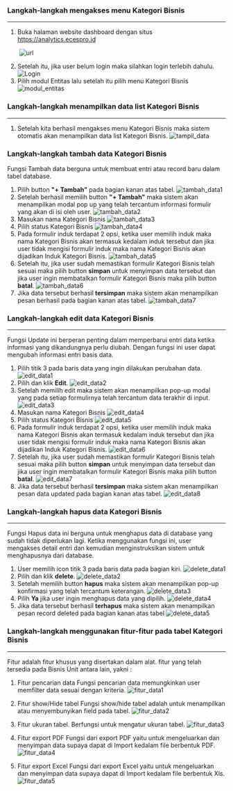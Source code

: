 ### __Langkah-langkah mengakses menu Kategori Bisnis__
---
1. Buka halaman website dashboard dengan situs https://analytics.ecespro.id

&nbsp;&nbsp;&nbsp;&nbsp;&nbsp;&nbsp;&nbsp;![url](../../static/img/KategoriBisnis/Url.png)

2. Setelah itu, jika user belum login maka silahkan login terlebih dahulu.
![Login](../../static/img/KategoriBisnis/26.png)
3. Pilih modul Entitas lalu setelah itu pilih menu Kategori Bisnis
![modul_entitas](../../static/img/KategoriBisnis/1.png)



### __Langkah-langkah menampilkan data list Kategori Bisnis__
---
1. Setelah kita berhasil mengakses menu Kategori Bisnis maka sistem otomatis akan menampilkan data list Kategori Bisnis.
![tampil_data](../../static/img/KategoriBisnis/2.png)

### __Langkah-langkah tambah data Kategori Bisnis__
Fungsi Tambah data berguna untuk membuat entri atau record baru dalam tabel database. 
1. Pilih button **"+ Tambah"** pada bagian kanan atas tabel.
![tambah_data1](../../static/img/KategoriBisnis/3.png)
2. Setelah berhasil memilih button **"+ Tambah"** maka sistem akan menampilkan modal pop up yang telah tercantum informasi formulir yang akan di isi oleh user.
![tambah_data2](../../static/img/KategoriBisnis/4.png)
3. Masukan nama Kategori Bisnis
![tambah_data3](../../static/img/KategoriBisnis/5.png)
4. Pilih status Kategori Bisnis
![tambah_data4](../../static/img/KategoriBisnis/6.png)
5. Pada formulir induk terdapat 2 opsi, ketika user memilih induk maka nama Kategori  Bisnis akan termasuk kedalam induk tersebut dan jika user tidak mengisi formulir induk maka nama Kategori Bisnis akan dijadikan Induk Kategori Bisnis.
![tambah_data5](../../static/img/KategoriBisnis/7.png)
6. Setelah itu, jika user sudah memastikan formulir Kategori Bisnis telah sesuai maka pilih button **simpan** untuk menyimpan data tersebut dan jika user ingin membatalkan formulir Kategori Bisnis maka pilih button **batal**.
![tambah_data6](../../static/img/KategoriBisnis/8.png)
7. Jika data tersebut berhasil **tersimpan** maka sistem akan menampilkan pesan berhasil pada bagian kanan atas tabel.
![tambah_data7](../../static/img/KategoriBisnis/9.png)

### __Langkah-langkah edit data Kategori Bisnis__
---
Fungsi Update ini berperan penting dalam memperbarui entri data ketika informasi yang dikandungnya perlu diubah. Dengan fungsi ini user dapat mengubah informasi entri basis data. 
1. Pilih titik 3 pada baris data yang ingin dilakukan perubahan data.
![edit_data1](../../static/img/KategoriBisnis/10.png)
2. Pilih dan klik **Edit**.
![edit_data2](../../static/img/KategoriBisnis/11.png)
3. Setelah memilih edit maka sistem akan menampilkan pop-up modal yang pada setiap formulirnya telah tercantum data terakhir di input.
![edit_data3](../../static/img/KategoriBisnis/12.png)
4. Masukan nama Kategori Bisnis
![edit_data4](../../static/img/KategoriBisnis/13.png)
5. Pilih status Kategori Bisnis
![edit_data5](../../static/img/KategoriBisnis/14.png)
6. Pada formulir induk terdapat 2 opsi, ketika user memilih induk maka nama Kategori  Bisnis akan termasuk kedalam induk tersebut dan jika user tidak mengisi formulir induk maka nama Kategori Bisnis akan dijadikan Induk Kategori Bisnis.
![edit_data6](../../static/img/KategoriBisnis/15.png)
7. Setelah itu, jika user sudah memastikan formulir Kategori Bisnis telah sesuai maka pilih button **simpan** untuk menyimpan data tersebut dan jika user ingin membatalkan formulir Kategori Bisnis maka pilih button **batal**.
![edit_data7](../../static/img/KategoriBisnis/16.png)
8. Jika data tersebut berhasil **tersimpan** maka sistem akan menampilkan pesan data updated pada bagian kanan atas tabel.
![edit_data8](../../static/img/KategoriBisnis/17.png)

### __Langkah-langkah hapus data Kategori Bisnis__
---
Fungsi Hapus data ini berguna untuk menghapus data di database yang sudah tidak diperlukan lagi. Ketika menggunakan fungsi ini, user mengakses detail entri dan kemudian menginstruksikan sistem untuk menghapusnya dari database. 
1. User memilih icon titik 3 pada baris data pada bagian kiri.
![delete_data1](../../static/img/KategoriBisnis/10.png)
2. Pilih dan klik **delete**.
![delete_data2](../../static/img/KategoriBisnis/11.png)
3. Setelah memilih button **hapus** maka sistem akan menampilkan pop-up konfirmasi yang telah tercantum keterangan.
![delete_data3](../../static/img/KategoriBisnis/18.png)
4. Pilih **Ya** jika user ingin menghapus data yang dipilih.
![delete_data4](../../static/img/KategoriBisnis/19.png)
5. Jika data tersebut berhasil **terhapus** maka sistem akan menampilkan pesan record deleted pada bagian kanan atas tabel
![delete_data5](../../static/img/KategoriBisnis/20.png)


### __Langkah-langkah menggunakan fitur-fitur pada tabel Kategori Bisnis__
---
Fitur adalah fitur khusus yang disertakan dalam alat. fitur yang telah tersedia pada Bisnis Unit antara lain, yakni :

1. Fitur pencarian data
Fungsi pencarian data memungkinkan user memfilter data sesuai dengan kriteria.
![fitur_data1](../../static/img/KategoriBisnis/21.png)

2. Fitur show/Hide tabel
Fungsi show/hide tabel adalah untuk menampilkan atau menyembunyikan field pada tabel.
![fitur_data2](../../static/img/KategoriBisnis/22.png)

3. Fitur ukuran tabel.
Berfungsi untuk mengatur ukuran tabel.
![fitur_data3](../../static/img/KategoriBisnis/23.png)

4. Fitur export PDF
Fungsi dari export PDF yaitu untuk mengeluarkan dan menyimpan data supaya dapat di Import kedalam file berbentuk PDF.
![fitur_data4](../../static/img/KategoriBisnis/24.png)

5. Fitur export Excel
Fungsi dari export Excel yaitu untuk mengeluarkan dan menyimpan data supaya dapat di Import kedalam file berbentuk Xls.
![fitur_data5](../../static/img/KategoriBisnis/25.png)
